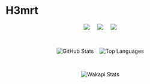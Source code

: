 # H3mrt

<p align="center">
  <a href="https://wakapi.h3rmt.zip"><img src="https://wakapi.h3rmt.zip/api/badge/Enrico/interval:all_time?label=coding%20all%20time"></a>&nbsp;&nbsp;&nbsp;&nbsp;
  <a href="https://wakapi.h3rmt.zip"><img src="https://wakapi.h3rmt.zip/api/badge/Enrico/interval:30_days?label=coding%20last%2030d"></a>&nbsp;&nbsp;&nbsp;&nbsp;
  <a href="https://wakapi.h3rmt.zip"><img src="https://wakapi.h3rmt.zip/api/badge/Enrico/interval:today?label=today"></a>
</p>


<br>

<p align="center">
  <img src="https://github-readme-stats.vercel.app/api?username=H3rmt&count_private=true&show_icons=true&theme=radical" alt="GitHub Stats">
  &nbsp;&nbsp;
  <img src="https://github-readme-stats.vercel.app/api/top-langs/?username=H3rmt&langs_count=10&layout=compact&count_private=true&theme=radical" alt="Top Languages">
</p>

<br>

<p align="center">
  <img src="https://github-readme-stats.vercel.app/api/wakatime?username=Enrico&api_domain=wakapi.h3rmt.zip&theme=radical&custom_title=Wakapi%20Stats&layout=compact&langs_count=12" alt="Wakapi Stats">
</p>
